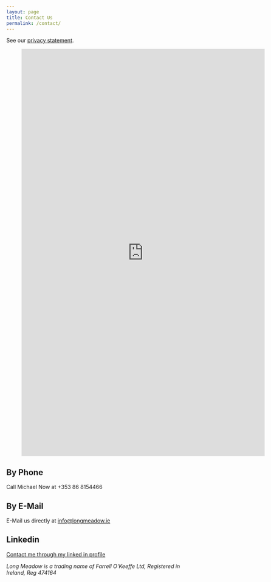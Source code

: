 ```yaml
---
layout: page
title: Contact Us
permalink: /contact/
---
```


See our [privacy statement](../privacy).

<figure class="video_container">
<iframe src="https://docs.google.com/forms/d/e/1FAIpQLSdYJwH8V_bljldGQlCBB-ghQSo8kETgCezjzJuqUTuOLC2B7w/viewform?embedded=true" width="640" height="1073" frameborder="0" marginheight="0" marginwidth="0">Loading...</iframe>
</figure>

## By Phone

Call Michael Now at +353 86 8154466

## By E-Mail

E-Mail us directly at [info@longmeadow.ie](mailto:info@longmeadow.ie)

## Linkedin

[Contact me through my linked in profile ](https://www.linkedin.com/in/michael-o-keeffe-EU-IE)

_Long Meadow is a trading name of Farrell O'Keeffe Ltd, Registered in Ireland, Reg 474164_
